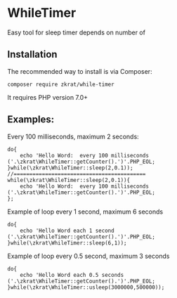 # WhileTimer
Easy tool for sleep timer depends on number of

Installation
------------

The recommended way to install is via Composer:

```
composer require zkrat/while-timer
```

It requires PHP version 7.0+


Examples:
---------

Every 100 milliseconds, maximum 2 seconds:
```
do{
	echo 'Hello Word:  every 100 milliseconds ('.\zkrat\WhileTimer::getCounter().')'.PHP_EOL;
}while(\zkrat\WhileTimer::sleep(2,0.1));
//==========================================
while(\zkrat\WhileTimer::sleep(2,0.1)){
	echo 'Hello Word:  every 100 milliseconds ('.\zkrat\WhileTimer::getCounter().')'.PHP_EOL;
};

```

Example of  loop every 1 second, maximum 6 seconds
```
do{
	echo 'Hello Word each 1 second ('.\zkrat\WhileTimer::getCounter().')'.PHP_EOL;
}while(\zkrat\WhileTimer::sleep(6,1));
```

Example of  loop every 0.5 second, maximum 3 seconds
```
do{
	echo 'Hello Word each 0.5 seconds ('.\zkrat\WhileTimer::getCounter().')'.PHP_EOL;
}while(\zkrat\WhileTimer::usleep(3000000,500000));

```

